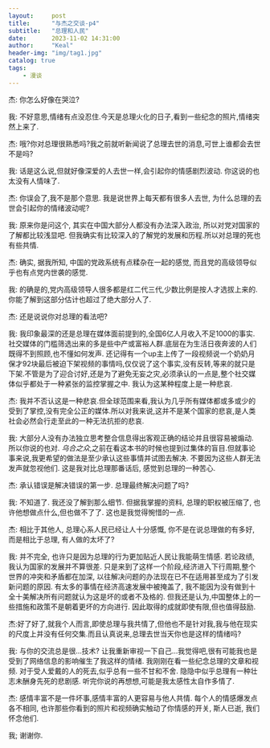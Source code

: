 ```yaml
---
layout:     post
title:      "与杰之交谈-p4"
subtitle:   "总理和人民"
date:       2023-11-02 14:31:00
author:     "Keal"
header-img: "img/tag1.jpg"
catalog: true
tags:
    - 漫谈
---
```


杰: 你怎么好像在哭泣?

我: 不好意思,情绪有点没忍住.今天是总理火化的日子,看到一些纪念的照片,情绪突然上来了.

杰: 哦?你对总理很熟悉吗?我之前就听新闻说了总理去世的消息,可世上谁都会去世不是吗?

我: 话是这么说,但就好像深爱的人去世一样,会引起你的情感剧烈波动. 你这说的也太没有人情味了.

杰: 你误会了,我不是那个意思. 我是说世界上每天都有很多人去世, 为什么总理的去世会引起你的情绪波动呢?

我: 原来你是问这个, 其实在中国大部分人都没有办法深入政治, 所以对党对国家的了解都比较浅显吧. 但我确实有比较深入的了解党的发展和历程.所以对总理的死也有些共情.

杰: 确实, 据我所知, 中国的党政系统有点糅杂在一起的感觉, 而且党的高级领导似乎也有点党内世袭的感觉.

我: 的确是的,党内高级领导人很多都是红二代三代,少数比例是按人才选拔上来的.你能了解到这部分估计也超过了绝大部分人了. 

杰: 还是说说你对总理的看法吧?

我: 我印象最深的还是总理在媒体面前提到的,全国6亿人月收入不足1000的事实. 社交媒体的门槛筛选出来的多是些中产或富裕人群.底层在为生活日夜奔波的人们既得不到照顾,也不懂如何发声. 还记得有一个up主上传了一段视频说一个奶奶月保才92块最后被迫下架视频的事情吗,仅仅说了这个事实,没有反转,等来的就只是下架.不管是为了迎合讨好,还是为了避免无妄之灾,必须承认的一点是,整个社交媒体似乎都处于一种紧张的监控掌握之中. 我认为这某种程度上是一种悲哀.

杰: 我并不否认这是一种悲哀.但全球范围来看,我认为几乎所有媒体都或多或少的受到了掌控,没有完全公正的媒体.所以对我来说,这并不是某个国家的悲哀,是人类社会必然会行走至此的一种无法抗拒的悲哀.

我: 大部分人没有办法独立思考整合信息得出客观正确的结论并且很容易被煽动. 所以你说的也对. *乌合之众*,之前在看这本书的时候也提到过集体的盲目.但就事论事来说,我更希望的做法是至少承认这些事情并试图去解决. 不要因为这些人群无法发声就忽视他们. 这是我对比总理那番话后, 感觉到总理的一种苦心.

杰: 承认错误是解决错误的第一步. 总理最终解决问题了吗?

我: 不知道了. 我还没了解到那么细节. 但据我掌握的资料, 总理的职权被压缩了, 也许他想做点什么,但也做不了了. 这也是我觉得惋惜的一点.

杰: 相比于其他人, 总理心系人民已经让人十分感慨, 你不是在说总理做的有多好, 而是相比于总理, 有人做的太坏了?

我: 并不完全, 也许只是因为总理的行为更加贴近人民让我能萌生情感. 若论政绩, 我认为国家的发展并不算很差. 只是来到了这样一个阶段,经济进入下行周期,整个世界的冲突和矛盾都在加深, 以往解决问题的办法现在已不在适用甚至成为了引发新问题的原因. 有太多的事情在经济高速发展中被掩盖了, 我不能因为没有做到十全十美解决所有问题就认为这是坏的或者不及格的. 但我还是认为,中国整体上的一些措施和政策不是朝着更坏的方向进行. 因此取得的成就即使有限,但也值得鼓励.

杰:好了好了,就我个人而言,即使总理与我共情了,但他也不是针对我,我与他在现实的尺度上并没有任何交集.而且认真说来,总理去世当天你也是这样的情绪吗?

我: 与你的交流总是很...技术? 让我重新审视一下自己...我觉得吧,很有可能我也是受到了网络信息的影响催生了我这样的情绪. 我刚刚在看一些纪念总理的文章和视频. 对于受人爱戴的人的死去,似乎总有一些不甘和不舍. 隐隐中似乎总理有一种壮志未酬身先死的悲剧感. 听完你说的再想想,可能是我太感性太自作多情了.

杰: 感情丰富不是一件坏事,感情丰富的人更容易与他人共情. 每个人的情感爆发点各不相同, 也许那些你看到的照片和视频确实触动了你情感的开关, 斯人已逝, 我们怀念他们.

我; 谢谢你.